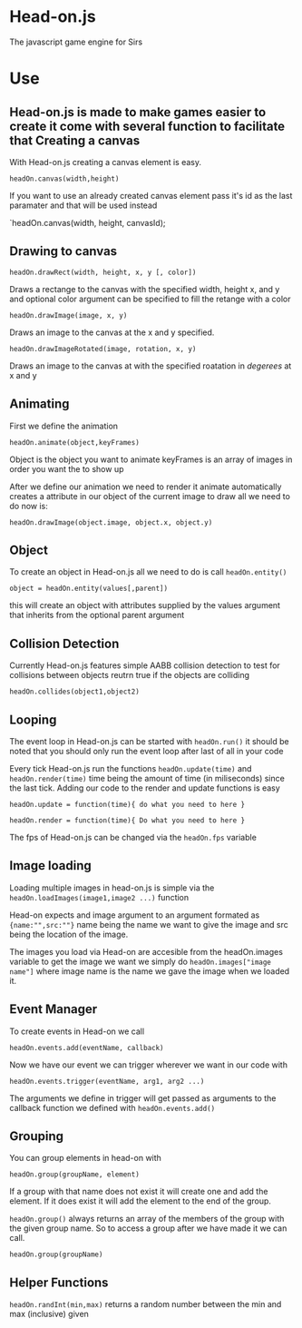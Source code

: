 Head-on.js
===========
The javascript game engine for Sirs

Use
=========

Head-on.js is made to make games easier to create it come with several function to facilitate that
Creating a canvas
------------------
With Head-on.js creating a canvas element is easy.

`headOn.canvas(width,height)`

If you want to use an already created canvas element pass it's id as the last paramater and that will be used instead

`headOn.canvas(width, height, canvasId);

Drawing to canvas
-------------------
`headOn.drawRect(width, height, x, y [, color])`

Draws a rectange to the canvas with the specified width, height x, and y and optional color argument can be specified to fill the retange with a color

`headOn.drawImage(image, x, y)`

Draws an image to the canvas at the x and y specified.

`headOn.drawImageRotated(image, rotation, x, y)`

Draws an image to the canvas at with the specified roatation in *degerees* at x and y

Animating
---------

First we define the animation

`headOn.animate(object,keyFrames)`

Object is the object you want to animate keyFrames is an array of images in order you want the to show up

After we define our animation we need to render it animate automatically creates a attribute in our object of the current image to draw all we need to do now is:

`headOn.drawImage(object.image, object.x, object.y)`

Object
--------
To create an object in Head-on.js all we need to do is call `headOn.entity()`

`object = headOn.entity(values[,parent])`

this will create an object with attributes supplied by the values argument that inherits from the optional parent argument

Collision Detection
-------------------

Currently Head-on.js features simple AABB collision detection to test for collisions between objects reutrn true if the objects are colliding

`headOn.collides(object1,object2)`

Looping
-----------------------
The event loop in Head-on.js can be started with `headOn.run()` it should be noted that you should only run the event loop after last of all in your code
 
Every tick Head-on.js run the functions `headOn.update(time)` and `headOn.render(time)` time being the amount of time (in miliseconds) since the last tick. Adding our code to the render and update functions is easy

`headOn.update = function(time){
	do what you need to here
}`

`headOn.render = function(time){
	Do what you need to here
}`

The fps of Head-on.js can be changed via the `headOn.fps` variable

Image loading
--------------
Loading multiple images in head-on.js is simple via the `headOn.loadImages(image1,image2 ...)` function

Head-on expects and image argument to an argument formated as `{name:"",src:""}` name being the name we want to give the image and src being the location of the image.

The images you load via Head-on are accesible from the headOn.images variable to get the image we want we simply do `headOn.images["image name"]` where image name is the name we gave the image when we loaded it.

Event Manager
---------------
To create events in Head-on we call

`headOn.events.add(eventName, callback)`

Now we have our event we can trigger wherever we want in our code with

`headOn.events.trigger(eventName, arg1, arg2 ...)`

The arguments we define in trigger will get passed as arguments to the callback function we defined with `headOn.events.add()`

Grouping
---------
You can group elements in head-on with 

`headOn.group(groupName, element)`

If a group with that name does not exist it will create one and add the element. If it does exist it will add the element to the end of the group. 

`headOn.group()` always returns an array of the members of the group with the given group name. So to access a group after we have made it we can call.

`headOn.group(groupName)`


Helper Functions
----------------
`headOn.randInt(min,max)` returns a random number between the min and max (inclusive) given
